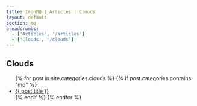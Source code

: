 ```yaml
---
title: IronMQ | Articles | Clouds
layout: default
section: mq
breadcrumbs:
  - ['Articles', '/articles']
  - ['Clouds', '/clouds']
---
```


<h2>Clouds</h2>

<ul>
  {% for post in site.categories.clouds %}
  {% if post.categories contains "mq" %}
  <li><a href="{{ post.url }}">{{ post.title }}</a></li>
  {% endif %}
  {% endfor %}
</ul>
